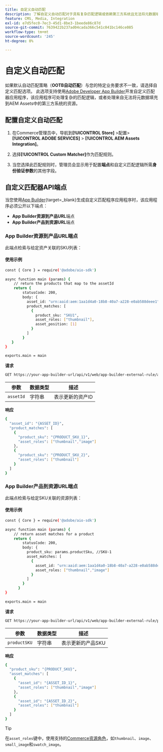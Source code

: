 ```yaml
---
title: 自定义自动匹配
description: 了解自定义自动匹配对于具有复杂匹配逻辑或依赖第三方系统且无法将元数据填充到AEM Assets中的商户特别有用。
feature: CMS, Media, Integration
exl-id: e7d5fec0-7ec3-45d1-8be3-1beede86c87d
source-git-commit: 7639422b237ad04cada366c541c041bc146ce085
workflow-type: tm+mt
source-wordcount: '245'
ht-degree: 0%

---
```


# 自定义自动匹配

如果默认自动匹配策略（**OOTB自动匹配**）与您的特定业务要求不一致，请选择自定义匹配选项。 此选项支持使用[Adobe Developer App Builder](https://experienceleague.adobe.com/en/docs/commerce-learn/tutorials/adobe-developer-app-builder/introduction-to-app-builder)开发自定义匹配器应用程序，该应用程序可处理复杂的匹配逻辑，或者处理来自无法将元数据填充到AEM Assets中的第三方系统的资源。

## 配置自定义自动匹配

1. 在Commerce管理员中，导航到&#x200B;**[!UICONTROL Store]** >配置> **[!UICONTROL ADOBE SERVICES]** > **[!UICONTROL AEM Assets Integration]**。

1. 选择&#x200B;**[!UICONTROL Custom Matcher]**&#x200B;作为匹配规则。

1. 当您选择此匹配规则时，管理员会显示用于配置&#x200B;**端点**&#x200B;和自定义匹配逻辑所需&#x200B;**身份验证参数**&#x200B;的其他字段。

## 自定义匹配器API端点

当您使用[App Builder](https://experienceleague.adobe.com/en/docs/commerce-learn/tutorials/adobe-developer-app-builder/introduction-to-app-builder){target=_blank}生成自定义匹配程序应用程序时，该应用程序必须公开以下端点：

* **App Builder资源到产品URL**&#x200B;端点
* **App Builder产品到资源URL**&#x200B;端点

### App Builder资源到产品URL端点

此端点检索与给定资产关联的SKU列表：

#### 使用示例

```bash
const { Core } = require('@adobe/aio-sdk')
 
async function main (params) {
    // return the products that map to the assetId
    return {
        statusCode: 200,
        body: {
          asset_id: "urn:aaid:aem:1aa1d4a0-18b8-40a7-a228-e0ab588deee1",
          product_matches: [
            {
              product_sku: "SKU1",
              asset_roles: ["thumbnail"],
              asset_position: [1]
            }
          ]
        }
   }
}
 
exports.main = main
```

**请求**

```bash
GET https://your-app-builder-url/api/v1/web/app-builder-external-rule/asset-to-product
```

| 参数 | 数据类型 | 描述 |
| --- | --- | --- |
| `assetId` | 字符串 | 表示更新的资产ID |

**响应**

```bash
{
  "asset_id": "{ASSET_ID}",
  "product_matches": [
    {
      "product_sku": "{PRODUCT_SKU_1}",
      "asset_roles": ["thumbnail","image"]
    },
    {
      "product_sku": "{PRODUCT_SKU_2}",
      "asset_roles": ["thumbnail"]
    }
  ]
}
```

### App Builder产品到资源URL端点

此端点检索与给定SKU关联的资源列表：

#### 使用示例

```bash
const { Core } = require('@adobe/aio-sdk')
 
async function main (params) {
    // return asset matches for a product
    return {
        statusCode: 200,
        body: {
          product_sku: params.productSku, //SKU-1
          asset_matches: [
            {
              asset_id: "urn:aaid:aem:1aa1d4a0-18b8-40a7-a228-e0ab588deee1",
              asset_roles: ["thumbnail","image"]
            }
          ]
        }
      }
}
 
exports.main = main
```

**请求**

```bash
GET https://your-app-builder-url/api/v1/web/app-builder-external-rule/product-to-asset
```

| 参数 | 数据类型 | 描述 |
| --- | --- | --- |
| `productSKU` | 字符串 | 表示更新的产品SKU |

**响应**

```bash
{
  "product_sku": "{PRODUCT_SKU}",
  "asset_matches": [
    {
      "asset_id": "{ASSET_ID_1}",
      "asset_roles": ["thumbnail","image"]
    },
    {
      "asset_id": "{ASSET_ID_2}",
      "asset_roles": ["thumbnail"]
    }
  ]
}
```

>[!TIP]
>
> 在`asset_roles`键中，使用支持的[Commerce资源角色](https://experienceleague.adobe.com/en/docs/commerce-admin/catalog/products/digital-assets/product-image#image-roles)，如`thumbnail`、`image`、`small_image`和`swatch_image`。
